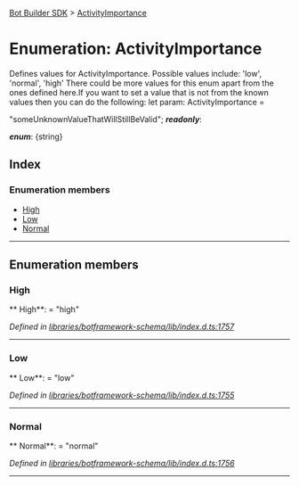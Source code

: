 [Bot Builder SDK](../README.md) > [ActivityImportance](../enums/botbuilder.activityimportance.md)



# Enumeration: ActivityImportance


Defines values for ActivityImportance. Possible values include: 'low', 'normal', 'high' There could be more values for this enum apart from the ones defined here.If you want to set a value that is not from the known values then you can do the following: let param: ActivityImportance =

<activityimportance>"someUnknownValueThatWillStillBeValid";</activityimportance>
*__readonly__*: 

*__enum__*: {string}


## Index

### Enumeration members

* [High](botbuilder.activityimportance.md#high)
* [Low](botbuilder.activityimportance.md#low)
* [Normal](botbuilder.activityimportance.md#normal)



---
## Enumeration members
<a id="high"></a>

###  High

** High**:    = "high"

*Defined in [libraries/botframework-schema/lib/index.d.ts:1757](https://github.com/Microsoft/botbuilder-js/blob/ce808e0/libraries/botframework-schema/lib/index.d.ts#L1757)*





___

<a id="low"></a>

###  Low

** Low**:    = "low"

*Defined in [libraries/botframework-schema/lib/index.d.ts:1755](https://github.com/Microsoft/botbuilder-js/blob/ce808e0/libraries/botframework-schema/lib/index.d.ts#L1755)*





___

<a id="normal"></a>

###  Normal

** Normal**:    = "normal"

*Defined in [libraries/botframework-schema/lib/index.d.ts:1756](https://github.com/Microsoft/botbuilder-js/blob/ce808e0/libraries/botframework-schema/lib/index.d.ts#L1756)*





___


